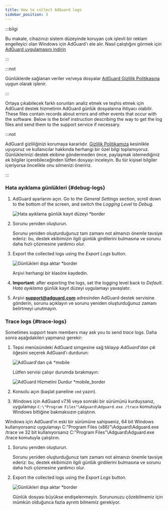 ```yaml
---
title: How to collect AdGuard logs
sidebar_position: 3
---
```


:::bilgi

Bu makale, cihazınızı sistem düzeyinde koruyan çok işlevli bir reklam engelleyici olan Windows için AdGuard'ı ele alır. Nasıl çalıştığını görmek için [AdGuard uygulamasını indirin](https://agrd.io/download-kb-adblock)

:::

:::not

Günlüklerde sağlanan veriler ve/veya dosyalar [AdGuard Gizlilik Politikasına](https://adguard.com/en/privacy.html) uygun olarak işlenir.

:::

Ortaya çıkabilecek farklı sorunları analiz etmek ve teşhis etmek için AdGuard destek hizmetinin AdGuard günlük dosyalarına ihtiyacı olabilir. These files contain records about errors and other events that occur with the software. Below is the brief instruction describing the way to get the log files and send them to the support service if necessary.

:::not

AdGuard gizliliğinizi korumaya kararlıdır. [Gizlilik Politikamıza](https://adguard.com/privacy/windows.html) kesinlikle uyuyoruz ve kullanıcılar hakkında herhangi bir özel bilgi toplamıyoruz. Günlüklerinizi destek ekibine göndermeden önce, paylaşmak istemediğiniz ek bilgiler içerebileceğinden lütfen dosyayı inceleyin. Bu tür kişisel bilgiler içeriyorsa öncelikle onu silmenizi öneririz.

:::

### Hata ayıklama günlükleri {#debug-logs}

1. AdGuard ayarlarını açın. Go to the *General Settings* section, scroll down to the bottom of the screen, and switch the *Logging Level* to *Debug*.

    ![Hata ayıklama günlük kayıt düzeyi *border](https://cdn.adtidy.org/content/kb/ad_blocker/windows/solving-problems/adg-logs-1.png)

1. Sorunu yeniden oluşturun.

    Sorunu yeniden oluşturduğunuz tam zamanı not almanızı önemle tavsiye ederiz: bu, destek ekibimizin ilgili günlük girdilerini bulmasına ve sorunu daha hızlı çözmesine yardımcı olur.

1. Export the collected logs using the *Export Logs* button.

    ![Günlükleri dışa aktar *border](https://cdn.adtidy.org/content/kb/ad_blocker/windows/solving-problems/adg-logs-2.png)

    Arşivi herhangi bir klasöre kaydedin.

1. **Important**: after exporting the logs, set the logging level back to *Default*. *Hata ayıklama* günlük kayıt düzeyi uygulamayı yavaşlatır.

1. Arşivi **support@adguard.com** adresinden AdGuard destek servisine gönderin, sorunu açıklayın ve sorunu yeniden oluşturduğunuz zamanı belirtmeyi unutmayın.

### Trace logs {#trace-logs}

Sometimes support team members may ask you to send *trace* logs. Daha sonra aşağıdakileri yapmanız gerekir:

1. Tepsi menüsündeki AdGuard simgesine sağ tıklayıp *AdGuard'dan çık* öğesini seçerek AdGuard'ı durdurun:

    ![AdGuard'dan çık *mobile](https://cdn.adtidy.org/content/kb/ad_blocker/windows/solving-problems/adg-logs-3.png)

    Lütfen servisi çalışır durumda bırakmayın:

    ![AdGuard Hizmetini Durdur *mobile_border](https://cdn.adtidy.org/public/Adguard/kb/newscreenshots/En/eng_logs_4.png)

1. Konsolu açın (başlat paneline `cmd` yazın).

1. Windows için AdGuard v7.16 veya sonraki bir sürümünü kurduysanız, uygulamayı `C:\"Program Files"\Adguard\Adguard.exe /trace` komutuyla Windows bitliğine bakmaksızın çalıştırın.

Windows için AdGuard'ın eski bir sürümüne sahipseniz, 64 bit Windows kullanıyorsanız uygulamayı C:\"Program Files (x86)"\Adguard\Adguard.exe /trace ve 32 bit kullanıyorsanız C:\"Program Files"\Adguard\Adguard.exe /trace komutuyla çalıştırın.

1. Sorunu yeniden oluşturun.

    Sorunu yeniden oluşturduğunuz tam zamanı not almanızı önemle tavsiye ederiz: bu, destek ekibimizin ilgili günlük girdilerini bulmasına ve sorunu daha hızlı çözmesine yardımcı olur.

1. Export the collected logs using the *Export Logs* button.

    ![Günlükleri dışa aktar *border](https://cdn.adtidy.org/content/kb/ad_blocker/windows/solving-problems/adg-logs-2.png)

    Günlük dosyası büyükse endişelenmeyin. Sorununuzu çözebilmemiz için mümkün olduğunca fazla ayrıntı bilmemiz gerekiyor.
